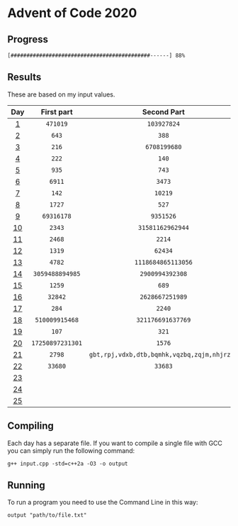 # Advent of Code 2020

## Progress

	[############################################------] 88%


## Results

These are based on my input values.

Day                                        | First part       | Second Part
:----------------------------------------: | :--------------: | :--------------:
[1](https://adventofcode.com/2020/day/1)   | `471019`         | `103927824`
[2](https://adventofcode.com/2020/day/2)   | `643`            | `388`
[3](https://adventofcode.com/2020/day/3)   | `216`            | `6708199680`
[4](https://adventofcode.com/2020/day/4)   | `222`            | `140`
[5](https://adventofcode.com/2020/day/5)   | `935`            | `743`
[6](https://adventofcode.com/2020/day/6)   | `6911`           | `3473`
[7](https://adventofcode.com/2020/day/7)   | `142`            | `10219`
[8](https://adventofcode.com/2020/day/8)   | `1727`           | `527`
[9](https://adventofcode.com/2020/day/9)   | `69316178`       | `9351526`
[10](https://adventofcode.com/2020/day/10) | `2343`           | `31581162962944`
[11](https://adventofcode.com/2020/day/11) | `2468`           | `2214`
[12](https://adventofcode.com/2020/day/12) | `1319`           | `62434`
[13](https://adventofcode.com/2020/day/13) | `4782`           | `1118684865113056`
[14](https://adventofcode.com/2020/day/14) | `3059488894985`  | `2900994392308`
[15](https://adventofcode.com/2020/day/15) | `1259`           | `689`
[16](https://adventofcode.com/2020/day/16) | `32842`          | `2628667251989`
[17](https://adventofcode.com/2020/day/17) | `284`            | `2240`
[18](https://adventofcode.com/2020/day/18) | `510009915468`   | `321176691637769`
[19](https://adventofcode.com/2020/day/19) | `107`            | `321`
[20](https://adventofcode.com/2020/day/20) | `17250897231301` | `1576`
[21](https://adventofcode.com/2020/day/21) | `2798`           | `gbt,rpj,vdxb,dtb,bqmhk,vqzbq,zqjm,nhjrzzj`
[22](https://adventofcode.com/2020/day/22) | `33680`          | `33683`
[23](https://adventofcode.com/2020/day/23) |                  | 
[24](https://adventofcode.com/2020/day/24) |                  | 
[25](https://adventofcode.com/2020/day/25) |                  | 

## Compiling

Each day has a separate file. If you want to compile a single file with GCC you can simply run the following command:

    g++ input.cpp -std=c++2a -O3 -o output

## Running

To run a program you need to use the Command Line in this way:

    output "path/to/file.txt"

